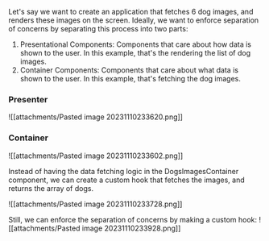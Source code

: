 Let's say we want to create an application that fetches 6 dog images, and renders these images on the screen. Ideally, we want to enforce separation of concerns by separating this process into two parts:
1. Presentational Components: Components that care about how data is shown to the user. In this example, that's the rendering the list of dog images.
2. Container Components: Components that care about what data is shown to the user. In this example, that's fetching the dog images.

### Presenter
![[attachments/Pasted image 20231110233620.png]]

### Container
![[attachments/Pasted image 20231110233602.png]]

Instead of having the data fetching logic in the DogsImagesContainer component, we can create a custom hook that fetches the images, and returns the array of dogs.

![[attachments/Pasted image 20231110233728.png]]

Still, we can enforce the separation of concerns by making a custom hook:
![[attachments/Pasted image 20231110233928.png]]
